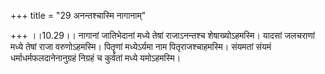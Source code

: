 +++
title = "29 अनन्तश्चास्मि नागानाम्"

+++
।।10.29।। नागानां जातिभेदानां मध्ये तेषां राजाऽनन्तश्च शेषाख्योऽहमस्मि।
यादसां जलचराणां मध्ये तेषां राजा वरुणोऽहमस्मि। पितॄणां मध्येऽर्यमा नाम
पितृराजश्चाहमस्मि। संयमतां संयमं धर्माधर्मफलदानेनानुग्रहं निग्रहं च
कुर्वतां मध्ये यमोऽहमस्मि।
